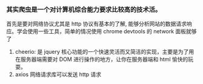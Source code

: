 ### 其实爬虫是一个对计算机综合能力要求比较高的技术活。

首先是要对网络协议尤其是 http 协议有基本的了解, 能够分析网站的数据请求响应。学会使用一些工具，简单的情况使用 chrome devtools 的 network 面板就够了

1. cheerio: 是 jquery 核心功能的一个快速灵活而又简洁的实现，主要是为了用在服务器端需要对 DOM 进行操作的地方，让你在服务器端和 html 愉快的玩耍。
2. axios 网络请求库可以发送 http 请求
